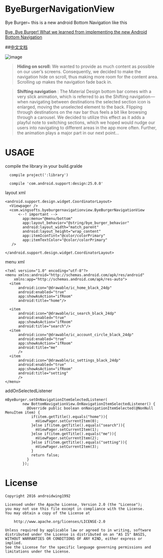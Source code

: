 # ByeBurgerNavigationView
Bye Burger~  this is a new android Bottom Navigation like this

[Bye, Bye Burger!
What we learned from implementing the new Android Bottom Navigation](https://medium.com/startup-grind/bye-bye-burger-5bd963806015#.qibuxdc1t)


##[中文文档](https://github.com/githubwing/ByeBurgerNavigationView/blob/master/README_CN.md)

![image](https://github.com/githubwing/ByeBurgerNavigationView/raw/master/preview.gif)

> **Hiding on scroll:** We wanted to provide as much content as possible on our user’s screens. Consequently, we decided to make the navigation hide on scroll, thus making more room for the content area. Scrolling up makes the navigation fade back in.

> **Shifting navigation** : The Material Design bottom bar comes with a very slick animation, which is referred to as the Shifting navigation — when navigating between destinations the selected section icon is enlarged, moving the unselected element to the back. Flipping through destinations on the nav bar thus feels a bit like browsing through a carousel. We decided to utilize this effect as it adds a playful note to switching sections, which we hoped would nudge our users into navigating to different areas in the app more often. Further, the animation plays a major part in our next point…


# USAGE

compile the library in your build.gralde

```
  compile project(':library')
  
  compile 'com.android.support:design:25.0.0'
```

layout xml

```
<android.support.design.widget.CoordinatorLayout>
  <Viewpager />
  <com.wingsofts.byeburgernavigationview.ByeBurgerNavigationView 
      <--! important --> 
        app:menu="@menu/bottom"
        app:layout_behavior="@string/bye_burger_behavior"  
        android:layout_width="match_parent"
        android:layout_height="wrap_content"
        app:itemIconTint="@color/colorPrimary"
        app:itemTextColor="@color/colorPrimary"
   />
      
</android.support.design.widget.CoordinatorLayout>

```


menu xml

```
<?xml version="1.0" encoding="utf-8"?>
<menu xmlns:android="http://schemas.android.com/apk/res/android"
    xmlns:app="http://schemas.android.com/apk/res-auto">
  <item
      android:icon="@drawable/ic_home_black_24dp"
      android:enabled="true"
      app:showAsAction="ifRoom"
      android:title="home"/>

  <item
      android:icon="@drawable/ic_search_black_24dp"
      android:enabled="true"
      app:showAsAction="ifRoom"
      android:title="search"/>
  <item
      android:icon="@drawable/ic_account_circle_black_24dp"
      android:enabled="true"
      app:showAsAction="ifRoom"
      android:title="me"
      />
  <item
      android:icon="@drawable/ic_settings_black_24dp"
      android:enabled="true"
      app:showAsAction="ifRoom"
      android:title="setting"
      />
</menu>
```

addOnSelectedListener
```
mByeBurger.setOnNavigationItemSelectedListener(
        new BottomNavigationView.OnNavigationItemSelectedListener() {
          @Override public boolean onNavigationItemSelected(@NonNull MenuItem item) {
            if(item.getTitle().equals("home")){
              mViewPager.setCurrentItem(0);
            }else if(item.getTitle().equals("search")){
              mViewPager.setCurrentItem(1);
            }else if(item.getTitle().equals("me")){
              mViewPager.setCurrentItem(2);
            }else if(item.getTitle().equals("setting")){
              mViewPager.setCurrentItem(3);
            }
            return false;
          }
        });
```
# License

    Copyright 2016 androidwing1992

    Licensed under the Apache License, Version 2.0 (the "License");
    you may not use this file except in compliance with the License.
    You may obtain a copy of the License at
    
        http://www.apache.org/licenses/LICENSE-2.0
    
    Unless required by applicable law or agreed to in writing, software
    distributed under the License is distributed on an "AS IS" BASIS,
    WITHOUT WARRANTIES OR CONDITIONS OF ANY KIND, either express or implied.
    See the License for the specific language governing permissions and
    limitations under the License.
